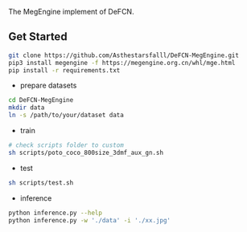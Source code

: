 The MegEngine implement of DeFCN.

## Get Started

```sh
git clone https://github.com/Asthestarsfalll/DeFCN-MegEngine.git
pip3 install megengine -f https://megengine.org.cn/whl/mge.html
pip install -r requirements.txt
```

- prepare datasets

```sh
cd DeFCN-MegEngine
mkdir data
ln -s /path/to/your/dataset data
```

- train

```sh
# check scripts folder to custom
sh scripts/poto_coco_800size_3dmf_aux_gn.sh
```

- test

```sh
sh scripts/test.sh
```

- inference

```sh
python inference.py --help
python inference.py -w './data' -i './xx.jpg'
```

